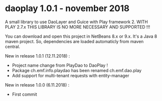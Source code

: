 # daoplay 1.0.1 - november 2018
A small library to use DaoLayer and Guice with Play framework 2. WITH PLAY 2.7.x THIS LIBRARY IS NO MORE NECESSARY AND SUPPORTED !!!

You can download and open this project in NetBeans 8.x or 9.x. It's a Java 8 maven project. So, dependencies are loaded automaticly from maven central.

New in release 1.0.1 (12.11.2018) :
* Project name change from PlayDao to DaoPlay !
* Package ch.emf.info.playdao has been renamed ch.emf.dao.play
* Add support for multi-tenant requests with entity-manager

New in release 1.0.0 (6.11.2018) :
* First commit
